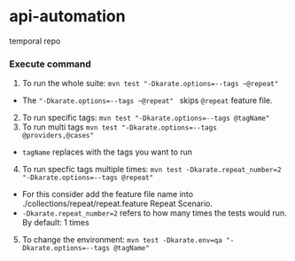 # api-automation
temporal repo



### Execute command
1. To run the whole suite: ```mvn test "-Dkarate.options=--tags ~@repeat"``` 
- The ```"-Dkarate.options=--tags ~@repeat" ``` skips ```@repeat``` feature file. 
2. To run specific tags: ``` mvn test "-Dkarate.options=--tags @tagName" ```
3. To run multi tags ``` mvn test "-Dkarate.options=--tags @providers,@cases" ```
- ```tagName``` replaces with the tags you want to run
4. To run specfic tags multiple times: ``` mvn test -Dkarate.repeat_number=2 "-Dkarate.options=--tags @repeat" ```
- For this consider add the feature file name into ./collections/repeat/repeat.feature Repeat Scenario. 
- ```-Dkarate.repeat_number=2``` refers to how many times the tests would run. By default: 1 times
5. To change the environment: ``` mvn test -Dkarate.env=qa "-Dkarate.options=--tags @tagName" ```